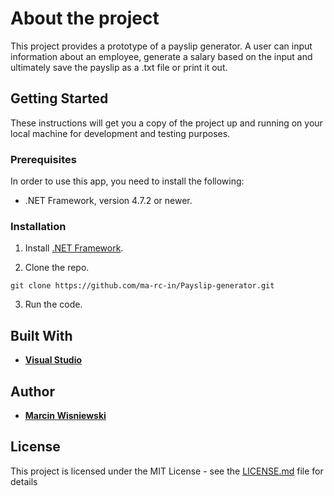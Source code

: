# About the project

This project provides a prototype of a payslip generator. A user can input information about an employee, generate a salary based on the input and ultimately save the payslip as a .txt file or print it out.  

## Getting Started

These instructions will get you a copy of the project up and running on your local machine for development and testing purposes. 

### Prerequisites

In order to use this app, you need to install the following: 

* .NET Framework, version 4.7.2 or newer. 

### Installation

1. Install [.NET Framework](https://dotnet.microsoft.com/download/dotnet-framework).


2. Clone the repo.

```
git clone https://github.com/ma-rc-in/Payslip-generator.git
```

3. Run the code. 

## Built With

* [**Visual Studio**](https://visualstudio.microsoft.com/pl/downloads/)

## Author

* [**Marcin Wisniewski**](https://github.com/ma-rc-in)

## License

This project is licensed under the MIT License - see the [LICENSE.md](LICENSE.md) file for details
